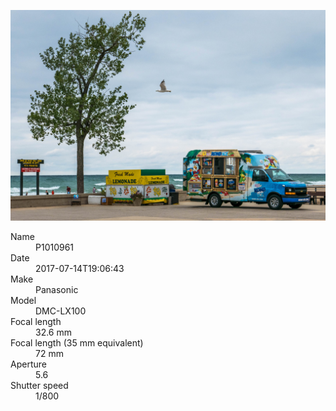 [![P1010961](/photos/hd/P1010961.jpg)](/photos/full/P1010961.jpg?raw=true)

<dl>
  <dt>Name</dt>
  <dd>P1010961</dd>
  <dt>Date</dt>
  <dd>2017-07-14T19:06:43</dd>
  <dt>Make</dt>
  <dd>Panasonic</dd>
  <dt>Model</dt>
  <dd>DMC-LX100</dd>
  <dt>Focal length</dt>
  <dd>32.6 mm</dd>
  <dt>Focal length (35 mm equivalent)</dt>
  <dd>72 mm</dd>
  <dt>Aperture</dt>
  <dd>5.6</dd>
  <dt>Shutter speed</dt>
  <dd>1/800</dd>
</dl>
